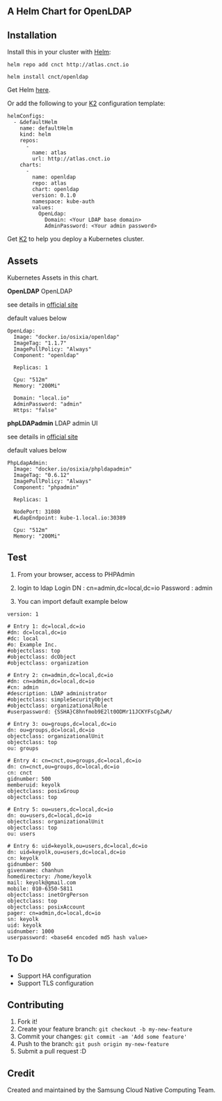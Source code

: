 ## A Helm Chart for OpenLDAP

## Installation
Install this in your cluster with [Helm](https://github.com/kubernetes/helm):

```
helm repo add cnct http://atlas.cnct.io
```
```
helm install cnct/openldap
```

Get Helm [here](https://github.com/kubernetes/helm/blob/master/docs/install.md).

Or add the following to your [K2](https://github.com/samsung-cnct/k2) configuration template:
```
helmConfigs:
  - &defaultHelm
    name: defaultHelm
    kind: helm
    repos:
      -
        name: atlas
        url: http://atlas.cnct.io
    charts:
      -
        name: openldap
        repo: atlas
        chart: openldap
        version: 0.1.0
        namespace: kube-auth
        values:
          OpenLdap:
            Domain: <Your LDAP base domain>
            AdminPassword: <Your admin password>
```

Get [K2](https://github.com/samsung-cnct/k2) to help you deploy a Kubernetes cluster.

## Assets

Kubernetes Assets in this chart.

**OpenLDAP**
OpenLDAP

see details in [official site](http://www.openldap.org/)

default values below

```
OpenLdap:
  Image: "docker.io/osixia/openldap"
  ImageTag: "1.1.7"
  ImagePullPolicy: "Always"
  Component: "openldap"

  Replicas: 1

  Cpu: "512m"
  Memory: "200Mi"

  Domain: "local.io"
  AdminPassword: "admin"
  Https: "false"
```

**phpLDAPadmin**
LDAP admin UI

see details in [official site](http://phpldapadmin.sourceforge.net/)

default values below

```
PhpLdapAdmin:
  Image: "docker.io/osixia/phpldapadmin"
  ImageTag: "0.6.12"
  ImagePullPolicy: "Always"
  Component: "phpadmin"

  Replicas: 1

  NodePort: 31080
  #LdapEndpoint: kube-1.local.io:30389

  Cpu: "512m"
  Memory: "200Mi"
```

## Test
1. From your browser, access to PHPAdmin
2. login to ldap
  Login DN :
    cn=admin,dc=local,dc=io
  Password :
    admin

3. You can import default example below

```
version: 1

# Entry 1: dc=local,dc=io
#dn: dc=local,dc=io
#dc: local
#o: Example Inc.
#objectclass: top
#objectclass: dcObject
#objectclass: organization

# Entry 2: cn=admin,dc=local,dc=io
#dn: cn=admin,dc=local,dc=io
#cn: admin
#description: LDAP administrator
#objectclass: simpleSecurityObject
#objectclass: organizationalRole
#userpassword: {SSHA}C8hnfmob9E2lt0ODMr11JCKYFsCgZwR/

# Entry 3: ou=groups,dc=local,dc=io
dn: ou=groups,dc=local,dc=io
objectclass: organizationalUnit
objectclass: top
ou: groups

# Entry 4: cn=cnct,ou=groups,dc=local,dc=io
dn: cn=cnct,ou=groups,dc=local,dc=io
cn: cnct
gidnumber: 500
memberuid: keyolk
objectclass: posixGroup
objectclass: top

# Entry 5: ou=users,dc=local,dc=io
dn: ou=users,dc=local,dc=io
objectclass: organizationalUnit
objectclass: top
ou: users

# Entry 6: uid=keyolk,ou=users,dc=local,dc=io
dn: uid=keyolk,ou=users,dc=local,dc=io
cn: keyolk
gidnumber: 500
givenname: chanhun
homedirectory: /home/keyolk
mail: keyolk@gmail.com
mobile: 010-6350-5811
objectclass: inetOrgPerson
objectclass: top
objectclass: posixAccount
pager: cn=admin,dc=local,dc=io
sn: keyolk
uid: keyolk
uidnumber: 1000
userpassword: <base64 encoded md5 hash value>
```

## To Do
- Support HA configuration
- Support TLS configuration

## Contributing

1. Fork it!
2. Create your feature branch: `git checkout -b my-new-feature`
3. Commit your changes: `git commit -am 'Add some feature'`
4. Push to the branch: `git push origin my-new-feature`
5. Submit a pull request :D

## Credit

Created and maintained by the Samsung Cloud Native Computing Team.
